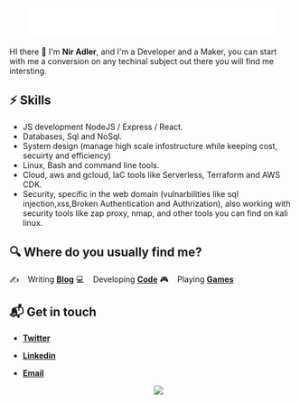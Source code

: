 <!-- # Hello, nerds 🤓 -->

<p align="center">
  <img src="https://raw.githubusercontent.com/niradler/niradler/master/wellcome_github_profile.gif">
</p>

HI there 👋 I'm **Nir Adler**, and I'm a Developer and a Maker, you can start with me a conversion on any techinal subject out there you will find me intersting.

## ⚡️ Skills

* JS development NodeJS / Express / React.
* Databases, Sql and NoSql.
* System design (manage high scale infostructure while keeping cost, secuirty and efficiency)
* Linux, Bash and command line tools.
* Cloud, aws and gcloud, IaC tools like Serverless, Terraform and AWS CDK.
* Security, specific in the web domain (vulnarbilities like sql injection,xss,Broken Authentication and Authrization), also working with security tools like zap proxy, nmap, and other tools you can find on kali linux.

## 🔍 Where do you usually find me?

✍️ &nbsp;&nbsp; Writing [**Blog**](https://niradler.com)
💻 &nbsp;&nbsp; Developing [**Code**](https://github.com/niradler)
🎮 &nbsp;&nbsp; Playing [**Games**](https://eu.shop.battle.net/en-gb/family/call-of-duty-mw)

## 📬 Get in touch

* [**Twitter**](https://twitter.com/AdlerNir)
* [**Linkedin**](https://www.linkedin.com/in/niradler)
* [**Email**](github@niradler.com)
  
  <!--
  <p align="center">
  <img src="https://raw.githubusercontent.com/niradler/niradler/master/tech_sign.gif">
</p>
-->
<p align='center'>
  <img src="https://visitor-badge.glitch.me/badge?page_id=repo.niradler">
</p>
  
<!--
**niradler/niradler** is a ✨ _special_ ✨ repository because its `README.md` (this file) appears on your GitHub profile.

Here are some ideas to get you started:

- 🔭 I’m currently working on ...
- 🌱 I’m currently learning ...
- 👯 I’m looking to collaborate on ...
- 🤔 I’m looking for help with ...
- 💬 Ask me about ...
- 📫 How to reach me: ...
- 😄 Pronouns: ...
- ⚡ Fun fact: ...
-->

